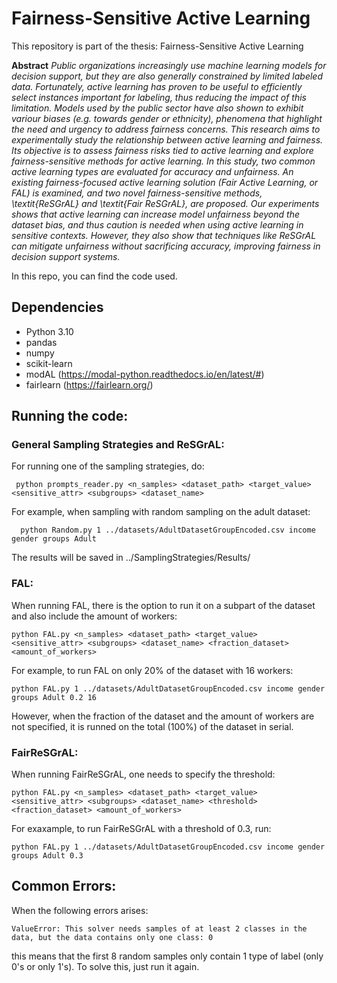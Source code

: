 # Fairness-Sensitive Active Learning

This repository is part of the thesis:
Fairness-Sensitive Active Learning

**Abstract**
_Public organizations increasingly use machine learning models for decision support, but they are also generally constrained by limited labeled data.  Fortunately, active learning has proven to be useful to efficiently select instances important for labeling, thus reducing the impact of this limitation. Models used by the public sector have also shown to exhibit variour biases (e.g. towards gender or ethnicity), phenomena that highlight the need and urgency to address fairness concerns. This research aims to experimentally study the relationship between active learning and fairness. Its objective is to assess fairness risks tied to active learning and explore fairness-sensitive methods for active learning. In this study, two common active learning types are evaluated for accuracy and unfairness. An existing fairness-focused active learning solution (Fair Active Learning, or FAL) is examined, and two novel fairness-sensitive methods, \textit{ReSGrAL} and \textit{Fair ReSGrAL}, are proposed. Our experiments shows that active learning can increase model unfairness beyond the dataset bias, and thus caution is needed when using active learning in sensitive contexts. However, they also show that techniques like ReSGrAL can mitigate unfairness without sacrificing accuracy, improving fairness in decision support systems._

In this repo, you can find the code used.

## Dependencies
- Python 3.10
- pandas
- numpy
- scikit-learn
- modAL (https://modal-python.readthedocs.io/en/latest/#)
- fairlearn (https://fairlearn.org/)

## Running the code:

### General Sampling Strategies and ReSGrAL:
For running one of the sampling strategies, do:
```
 python prompts_reader.py <n_samples> <dataset_path> <target_value> <sensitive_attr> <subgroups> <dataset_name>
```
For example, when sampling with random sampling on the adult dataset:
```
  python Random.py 1 ../datasets/AdultDatasetGroupEncoded.csv income gender groups Adult
```
The results will be saved in ../SamplingStrategies/Results/

### FAL:
When running FAL, there is the option to run it on a subpart of the dataset and also include the amount of workers:
```
python FAL.py <n_samples> <dataset_path> <target_value> <sensitive_attr> <subgroups> <dataset_name> <fraction_dataset> <amount_of_workers>
```
For example, to run FAL on only 20% of the dataset with 16 workers:
```
python FAL.py 1 ../datasets/AdultDatasetGroupEncoded.csv income gender groups Adult 0.2 16
```
However, when the fraction of the dataset and the amount of workers are not specified, it is runned on the total (100%) of the dataset in serial.

### FairReSGrAL:
When running FairReSGrAL, one needs to specify the threshold:
```
python FAL.py <n_samples> <dataset_path> <target_value> <sensitive_attr> <subgroups> <dataset_name> <threshold> <fraction_dataset> <amount_of_workers>
```
For exaxample, to run FairReSGrAL with a threshold of 0.3, run:
```
python FAL.py 1 ../datasets/AdultDatasetGroupEncoded.csv income gender groups Adult 0.3
```

## Common Errors:
When the following errors arises:
```
ValueError: This solver needs samples of at least 2 classes in the data, but the data contains only one class: 0
```
this means that the first 8 random samples only contain 1 type of label (only 0's or only 1's). To solve this, just run it again.
